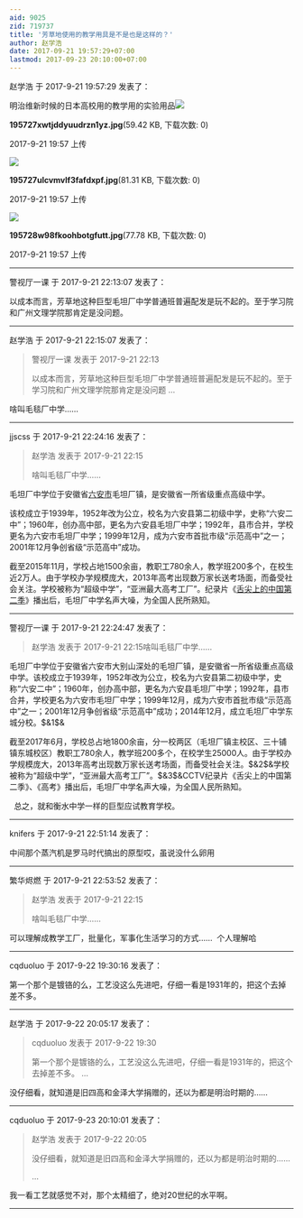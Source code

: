 ```yaml
---
aid: 9025
zid: 719737
title: '芳草地使用的教学用具是不是也是这样的？'
author: 赵学浩
date: 2017-09-21 19:57:29+07:00
lastmod: 2017-09-23 20:10:00+07:00
---
```


赵学浩 于 2017-9-21 19:57:29 发表了：

明治维新时候的日本高校用的教学用的实验用品![](https://cdn.jsdelivr.net/gh/lzjluzijie/beichao@main/img/195727xwtjddyuudrzn1yz.jpg)



**195727xwtjddyuudrzn1yz.jpg**(59.42 KB, 下载次数: 0)



2017-9-21 19:57 上传



![](https://cdn.jsdelivr.net/gh/lzjluzijie/beichao@main/img/195727ulcvmvlf3fafdxpf.jpg)



**195727ulcvmvlf3fafdxpf.jpg**(81.31 KB, 下载次数: 0)



2017-9-21 19:57 上传



![](https://cdn.jsdelivr.net/gh/lzjluzijie/beichao@main/img/195728w98fkoohbotgfutt.jpg)



**195728w98fkoohbotgfutt.jpg**(77.78 KB, 下载次数: 0)



2017-9-21 19:57 上传

---------

警视厅一课 于 2017-9-21 22:13:07 发表了：

以成本而言，芳草地这种巨型毛坦厂中学普通班普遍配发是玩不起的。至于学习院和广州文理学院那肯定是没问题。

---------

赵学浩 于 2017-9-21 22:15:07 发表了：

> 警视厅一课 发表于 2017-9-21 22:13
> 
> 以成本而言，芳草地这种巨型毛坦厂中学普通班普遍配发是玩不起的。至于学习院和广州文理学院那肯定是没问题 ...



啥叫毛毯厂中学……

---------

jjscss 于 2017-9-21 22:24:16 发表了：

> 赵学浩 发表于 2017-9-21 22:15
> 
> 啥叫毛毯厂中学……



毛坦厂中学位于安徽省[六安市](https://baike.so.com/doc/4704648.html)毛坦厂镇，是安徽省一所省级重点高级中学。 



该校成立于1939年，1952年改为公立，校名为六安县第二初级中学，史称“六安二中”；1960年，创办高中部，更名为六安县毛坦厂中学；1992年，县市合并，学校更名为六安市毛坦厂中学；1999年12月，成为六安市首批市级“示范高中”之一；2001年12月争创省级“示范高中”成功。



截至2015年11月，学校占地1500余亩，教职工780余人，教学班200多个，在校生近2万人。由于学校办学规模庞大，2013年高考出现数万家长送考场面，而备受社会关注。学校被称为“超级中学”，“亚洲最大高考工厂”。纪录片《[舌尖上的中国第二季](https://baike.so.com/doc/6257379.html)》播出后，毛坦厂中学名声大噪，为全国人民所熟知。

---------

警视厅一课 于 2017-9-21 22:24:47 发表了：

> 赵学浩 发表于 2017-9-21 22:15啥叫毛毯厂中学……



毛坦厂中学位于安徽省六安市大别山深处的毛坦厂镇，是安徽省一所省级重点高级中学。该校成立于1939年，1952年改为公立，校名为六安县第二初级中学，史称“六安二中”；1960年，创办高中部，更名为六安县毛坦厂中学；1992年，县市合并，学校更名为六安市毛坦厂中学；1999年12月，成为六安市首批市级“示范高中”之一；2001年12月争创省级“示范高中”成功；2014年12月，成立毛坦厂中学东城分校。\$&1\$&

截至2017年6月，学校总占地1800余亩，分一校两区（毛坦厂镇主校区、三十铺镇东城校区）教职工780余人，教学班200多个，在校学生25000人。由于学校办学规模庞大，2013年高考出现数万家长送考场面，而备受社会关注。\$&2\$&学校被称为“超级中学”，“亚洲最大高考工厂”。\$&3\$&CCTV纪录片《舌尖上的中国第二季》、《高考》播出后，毛坦厂中学名声大噪，为全国人民所熟知。

  总之，就和衡水中学一样的巨型应试教育学校。

---------

knifers 于 2017-9-21 22:51:14 发表了：

中间那个蒸汽机是罗马时代搞出的原型哎，虽说没什么卵用

---------

繁华烬燃 于 2017-9-21 22:53:52 发表了：

> 赵学浩 发表于 2017-9-21 22:15
> 
> 啥叫毛毯厂中学……



可以理解成教学工厂，批量化，军事化生活学习的方式……  个人理解哈

---------

cqduoluo 于 2017-9-22 19:30:16 发表了：

第一个那个是镀铬的么，工艺没这么先进吧，仔细一看是1931年的，把这个去掉差不多。

---------

赵学浩 于 2017-9-22 20:05:17 发表了：

> cqduoluo 发表于 2017-9-22 19:30
> 
> 第一个那个是镀铬的么，工艺没这么先进吧，仔细一看是1931年的，把这个去掉差不多。 ...



没仔细看，就知道是旧四高和金泽大学捐赠的，还以为都是明治时期的……

---------

cqduoluo 于 2017-9-23 20:10:01 发表了：

> 赵学浩 发表于 2017-9-22 20:05
> 
> 没仔细看，就知道是旧四高和金泽大学捐赠的，还以为都是明治时期的……
> 
> ...



我一看工艺就感觉不对，那个太精细了，绝对20世纪的水平啊。

---------

